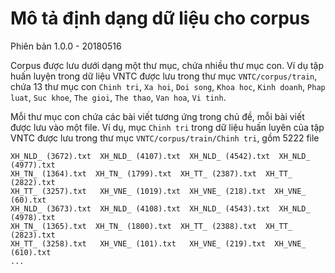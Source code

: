 # Mô tả định dạng dữ liệu cho corpus

Phiên bản 1.0.0 - 20180516

Corpus được lưu dưới dạng một thư mục, chứa nhiều thư mục con. Ví dụ tập huấn luyện trong dữ liệu VNTC được lưu trong thư mục `VNTC/corpus/train`, chứa 13 thư mục con `Chinh tri`, `Xa hoi`, `Doi song`, `Khoa hoc`, `Kinh doanh`, `Phap luat`, `Suc khoe`, `The gioi`, `The thao`,  `Van hoa`, `Vi tinh`.

Mỗi thư mục con chứa các bài viết tương ứng trong chủ đề, mỗi bài viết được lưu vào một file. Ví dụ, mục `Chinh tri` trong dữ liệu huấn luyên của tập VNTC được lưu trong thư mục `VNTC/corpus/train/Chinh tri`, gồm 5222 file

```
XH_NLD_ (3672).txt  XH_NLD_ (4107).txt  XH_NLD_ (4542).txt  XH_NLD_ (4977).txt 
XH_TN_ (1364).txt  XH_TN_ (1799).txt  XH_TT_ (2387).txt  XH_TT_ (2822).txt 
XH_TT_ (3257).txt   XH_VNE_ (1019).txt  XH_VNE_ (218).txt  XH_VNE_ (60).txt
XH_NLD_ (3673).txt  XH_NLD_ (4108).txt  XH_NLD_ (4543).txt  XH_NLD_ (4978).txt 
XH_TN_ (1365).txt  XH_TN_ (1800).txt  XH_TT_ (2388).txt  XH_TT_ (2823).txt 
XH_TT_ (3258).txt   XH_VNE_ (101).txt   XH_VNE_ (219).txt  XH_VNE_ (610).txt
...
```
 